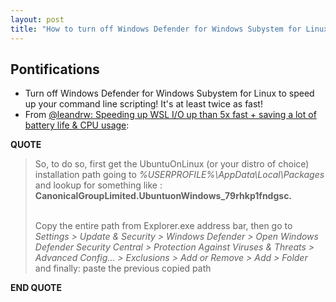 ```yaml
---
layout: post
title: "How to turn off Windows Defender for Windows Subystem for Linux from @leandrw"
---
```


## Pontifications

* Turn off Windows Defender for Windows Subystem for Linux to speed up your command line scripting! It's at least twice as fast!
* From [@leandrw: Speeding up WSL I/O up than 5x fast + saving a lot of battery life & CPU usage](https://medium.com/@leandrw/speeding-up-wsl-i-o-up-than-5x-fast-saving-a-lot-of-battery-life-cpu-usage-c3537dd03c74):

**QUOTE**

<blockquote>
So, to do so, first get the UbuntuOnLinux (or your distro of choice) installation path going to <i>%USERPROFILE%\AppData\Local\Packages</i> and lookup for something like :<br ><b>CanonicalGroupLimited.UbuntuonWindows_79rhkp1fndgsc.</b><br /><br />

Copy the entire path from Explorer.exe address bar, then go to <br /><i>Settings > Update & Security > Windows Defender > Open Windows Defender Security Central > Protection Against Viruses & Threats > Advanced Config… > Exclusions > Add or Remove > Add > Folder</i> and finally: paste the previous copied path

</blockquote>

**END QUOTE**





